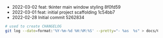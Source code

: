 - 2022-03-02  feat: tkinter main window styling 8f0fd59
- 2022-03-01  feat: initial project scaffolding 1c54bb7
- 2022-02-28  Initial commit 5262834

```bash
# used to create CHANGELOG
git log --date=format:'%Y-%m-%d %H:%M:%S' --pretty="- %as  %s" > docs/CHANGELOG.md
```
